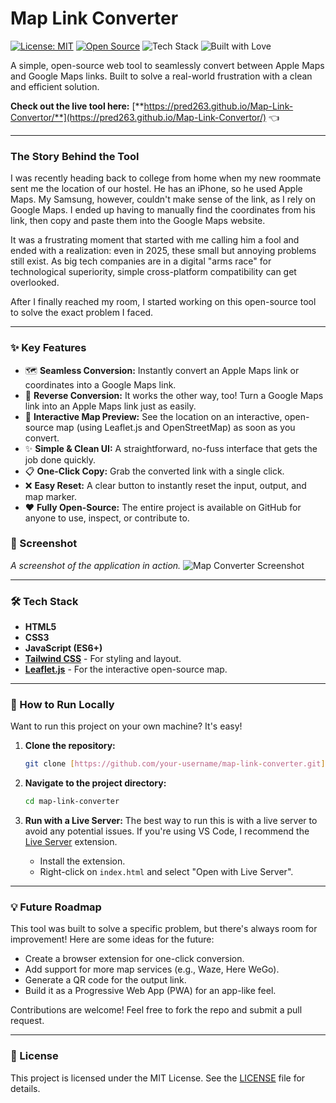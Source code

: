 # Map Link Converter

[![License: MIT](https://img.shields.io/badge/License-MIT-yellow.svg)](https://opensource.org/licenses/MIT)
[![Open Source](https://badges.frapsoft.com/os/v1/open-source.svg?v=103)](https://opensource.org/)
![Tech Stack](https://img.shields.io/badge/tech-HTML%2C%20CSS%2C%20JS-blue)
![Built with Love](https://img.shields.io/badge/built%20with-%E2%9D%A4%EF%B8%8F-ff69b4.svg)

A simple, open-source web tool to seamlessly convert between Apple Maps and Google Maps links. Built to solve a real-world frustration with a clean and efficient solution.

**Check out the live tool here:** [**https://pred263.github.io/Map-Link-Convertor/**](https://pred263.github.io/Map-Link-Convertor/) 👈 

---

### The Story Behind the Tool

I was recently heading back to college from home when my new roommate sent me the location of our hostel. He has an iPhone, so he used Apple Maps. My Samsung, however, couldn't make sense of the link, as I rely on Google Maps. I ended up having to manually find the coordinates from his link, then copy and paste them into the Google Maps website.

It was a frustrating moment that started with me calling him a fool and ended with a realization: even in 2025, these small but annoying problems still exist. As big tech companies are in a digital "arms race" for technological superiority, simple cross-platform compatibility can get overlooked.

After I finally reached my room, I started working on this open-source tool to solve the exact problem I faced.

---

### ✨ Key Features

* 🗺️ **Seamless Conversion:** Instantly convert an Apple Maps link or coordinates into a Google Maps link.
* 🔄 **Reverse Conversion:** It works the other way, too! Turn a Google Maps link into an Apple Maps link just as easily.
* 📍 **Interactive Map Preview:** See the location on an interactive, open-source map (using Leaflet.js and OpenStreetMap) as soon as you convert.
* ✨ **Simple & Clean UI:** A straightforward, no-fuss interface that gets the job done quickly.
* 📋 **One-Click Copy:** Grab the converted link with a single click.
* ❌ **Easy Reset:** A clear button to instantly reset the input, output, and map marker.
* ❤️ **Fully Open-Source:** The entire project is available on GitHub for anyone to use, inspect, or contribute to.

### 📸 Screenshot

*A screenshot of the application in action.*
![Map Converter Screenshot]([url=https://ibb.co/dsY28WBk][img]https://i.ibb.co/fVwpj1Mr/Screenshot-2025-07-21-193847.jpg[/img][/url])  

---

### 🛠️ Tech Stack

* **HTML5**
* **CSS3**
* **JavaScript (ES6+)**
* **[Tailwind CSS](https://tailwindcss.com/)** - For styling and layout.
* **[Leaflet.js](https://leafletjs.com/)** - For the interactive open-source map.

---

### 🚀 How to Run Locally

Want to run this project on your own machine? It's easy!

1.  **Clone the repository:**
    ```bash
    git clone [https://github.com/your-username/map-link-converter.git](https://github.com/your-username/map-link-converter.git)
    ```

2.  **Navigate to the project directory:**
    ```bash
    cd map-link-converter
    ```

3.  **Run with a Live Server:**
    The best way to run this is with a live server to avoid any potential issues. If you're using VS Code, I recommend the [Live Server](https://marketplace.visualstudio.com/items?itemName=ritwickdey.LiveServer) extension.
    * Install the extension.
    * Right-click on `index.html` and select "Open with Live Server".

---

### 💡 Future Roadmap

This tool was built to solve a specific problem, but there's always room for improvement! Here are some ideas for the future:

* Create a browser extension for one-click conversion.
* Add support for more map services (e.g., Waze, Here WeGo).
* Generate a QR code for the output link.
* Build it as a Progressive Web App (PWA) for an app-like feel.

Contributions are welcome! Feel free to fork the repo and submit a pull request.

---

### 📄 License

This project is licensed under the MIT License. See the [LICENSE](LICENSE) file for details.

